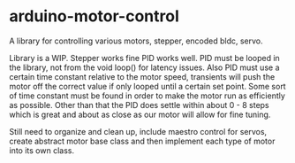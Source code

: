 # arduino-motor-control
A library for controlling various motors, stepper, encoded bldc, servo.

Library is a WIP. Stepper works fine PID works well. PID must be looped in the library, not from the void loop() for latency issues. Also PID must use a certain time constant relative to the motor speed, transients will push the motor off the correct value if only looped until a certain set point. Some sort of time constant must be found in order to make the motor run as efficiently as possible. Other than that the PID does settle within about 0 - 8 steps which is great and about as close as our motor will allow for fine tuning. 

Still need to organize and clean up, include maestro control for servos, create abstract motor base class and then implement each type of motor into its own class. 
